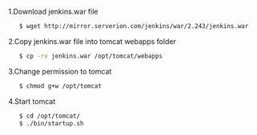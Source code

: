 1.Download jenkins.war file
```sh
   $ wget http://mirror.serverion.com/jenkins/war/2.243/jenkins.war
```
2.Copy jenkins.war file into tomcat webapps folder
```sh
   $ cp -rv jenkins.war /opt/tomcat/webapps
```
3.Change permission to tomcat
```sh
   $ chmod g+w /opt/tomcat
```
4.Start tomcat
```sh
   $ cd /opt/tomcat/
   $ ./bin/startup.sh
```
